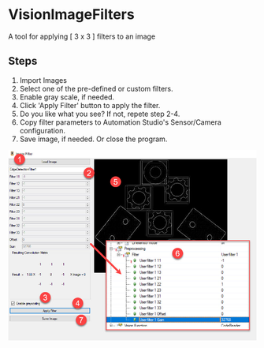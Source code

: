 # VisionImageFilters

A tool for applying [ 3 x 3 ] filters to an image


## Steps

1. Import Images
2. Select one of the pre-defined or custom filters.
3. Enable gray scale, if needed.
4. Click 'Apply Filter' button to apply the filter. 
5. Do you like what you see? If not, repete step 2-4.
6. Copy filter parameters to Automation Studio's Sensor/Camera configuration. 
7. Save image, if needed. Or close the program.

![Image](/Image.png)

